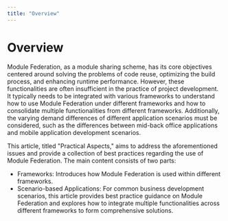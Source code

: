 ```yaml
---
title: "Overview"
---
```


# Overview

Module Federation, as a module sharing scheme, has its core objectives centered around solving the problems of code reuse, optimizing the build process, and enhancing runtime performance. However, these functionalities are often insufficient in the practice of project development. It typically needs to be integrated with various frameworks to understand how to use Module Federation under different frameworks and how to consolidate multiple functionalities from different frameworks. Additionally, the varying demand differences of different application scenarios must be considered, such as the differences between mid-back office applications and mobile application development scenarios.

This article, titled "Practical Aspects," aims to address the aforementioned issues and provide a collection of best practices regarding the use of Module Federation. The main content consists of two parts:

* Frameworks: Introduces how Module Federation is used within different frameworks.
* Scenario-based Applications: For common business development scenarios, this article provides best practice guidance on Module Federation and explores how to integrate multiple functionalities across different frameworks to form comprehensive solutions.
